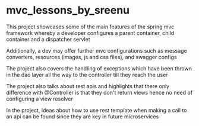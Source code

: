 # mvc_lessons_by_sreenu

This project showcases some of the main features of the spring mvc framework whereby a developer configures a parent container, child container and a dispatcher servlet

Additionally, a dev may offer further mvc configurations such as message converters, resources (images, js and css files), and swagger configs

The project also covers the handling of exceptions which have been thrown in the dao layer all the way to the controller till they reach the user

The project also talks about rest apis and highlights that there only difference with @Controller is that they don't return views hence no need of configuring a view resolver

In the project, ideas about how to use rest template when making a call to an api can be found since they are key in future microservices

